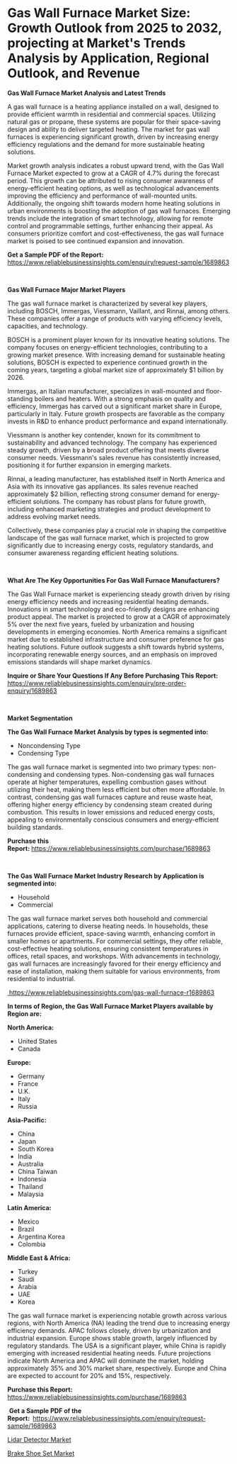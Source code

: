 <p><h1>Gas Wall Furnace Market Size: Growth Outlook from 2025 to 2032, projecting at Market's Trends Analysis by Application, Regional Outlook, and Revenue</h1></p><p><strong>Gas Wall Furnace Market Analysis and Latest Trends</strong></p>
<p><p>A gas wall furnace is a heating appliance installed on a wall, designed to provide efficient warmth in residential and commercial spaces. Utilizing natural gas or propane, these systems are popular for their space-saving design and ability to deliver targeted heating. The market for gas wall furnaces is experiencing significant growth, driven by increasing energy efficiency regulations and the demand for more sustainable heating solutions.</p><p>Market growth analysis indicates a robust upward trend, with the Gas Wall Furnace Market expected to grow at a CAGR of 4.7% during the forecast period. This growth can be attributed to rising consumer awareness of energy-efficient heating options, as well as technological advancements improving the efficiency and performance of wall-mounted units. Additionally, the ongoing shift towards modern home heating solutions in urban environments is boosting the adoption of gas wall furnaces. Emerging trends include the integration of smart technology, allowing for remote control and programmable settings, further enhancing their appeal. As consumers prioritize comfort and cost-effectiveness, the gas wall furnace market is poised to see continued expansion and innovation.</p></p>
<p><strong>Get a Sample PDF of the Report:&nbsp;</strong> <a href="https://www.reliablebusinessinsights.com/enquiry/request-sample/1689863?utm_campaign=57&utm_medium=2&utm_source=Github&utm_content=ia&utm_term=07012025&utm_id=gas-wall-furnace">https://www.reliablebusinessinsights.com/enquiry/request-sample/1689863</a></p>
<p>&nbsp;</p>
<p><strong>Gas Wall Furnace Major Market Players</strong></p>
<p><p>The gas wall furnace market is characterized by several key players, including BOSCH, Immergas, Viessmann, Vaillant, and Rinnai, among others. These companies offer a range of products with varying efficiency levels, capacities, and technology.</p><p>BOSCH is a prominent player known for its innovative heating solutions. The company focuses on energy-efficient technologies, contributing to a growing market presence. With increasing demand for sustainable heating solutions, BOSCH is expected to experience continued growth in the coming years, targeting a global market size of approximately $1 billion by 2026.</p><p>Immergas, an Italian manufacturer, specializes in wall-mounted and floor-standing boilers and heaters. With a strong emphasis on quality and efficiency, Immergas has carved out a significant market share in Europe, particularly in Italy. Future growth prospects are favorable as the company invests in R&D to enhance product performance and expand internationally.</p><p>Viessmann is another key contender, known for its commitment to sustainability and advanced technology. The company has experienced steady growth, driven by a broad product offering that meets diverse consumer needs. Viessmann's sales revenue has consistently increased, positioning it for further expansion in emerging markets.</p><p>Rinnai, a leading manufacturer, has established itself in North America and Asia with its innovative gas appliances. Its sales revenue reached approximately $2 billion, reflecting strong consumer demand for energy-efficient solutions. The company has robust plans for future growth, including enhanced marketing strategies and product development to address evolving market needs.</p><p>Collectively, these companies play a crucial role in shaping the competitive landscape of the gas wall furnace market, which is projected to grow significantly due to increasing energy costs, regulatory standards, and consumer awareness regarding efficient heating solutions.</p></p>
<p>&nbsp;</p>
<p><strong>What Are The Key Opportunities For Gas Wall Furnace Manufacturers?</strong></p>
<p><p>The Gas Wall Furnace market is experiencing steady growth driven by rising energy efficiency needs and increasing residential heating demands. Innovations in smart technology and eco-friendly designs are enhancing product appeal. The market is projected to grow at a CAGR of approximately 5% over the next five years, fueled by urbanization and housing developments in emerging economies. North America remains a significant market due to established infrastructure and consumer preference for gas heating solutions. Future outlook suggests a shift towards hybrid systems, incorporating renewable energy sources, and an emphasis on improved emissions standards will shape market dynamics.</p></p>
<p><strong>Inquire or Share Your Questions If Any Before Purchasing This Report:</strong> <a href="https://www.reliablebusinessinsights.com/enquiry/pre-order-enquiry/1689863?utm_campaign=57&utm_medium=2&utm_source=Github&utm_content=ia&utm_term=07012025&utm_id=gas-wall-furnace">https://www.reliablebusinessinsights.com/enquiry/pre-order-enquiry/1689863</a></p>
<p>&nbsp;</p>
<p><strong>Market Segmentation</strong></p>
<p><strong>The Gas Wall Furnace Market Analysis by types is segmented into:</strong></p>
<p><ul><li>Noncondensing Type</li><li>Condensing Type</li></ul></p>
<p><p>The gas wall furnace market is segmented into two primary types: non-condensing and condensing types. Non-condensing gas wall furnaces operate at higher temperatures, expelling combustion gases without utilizing their heat, making them less efficient but often more affordable. In contrast, condensing gas wall furnaces capture and reuse waste heat, offering higher energy efficiency by condensing steam created during combustion. This results in lower emissions and reduced energy costs, appealing to environmentally conscious consumers and energy-efficient building standards.</p></p>
<p><strong>Purchase this Report:&nbsp;</strong><a href="https://www.reliablebusinessinsights.com/purchase/1689863?utm_campaign=57&utm_medium=2&utm_source=Github&utm_content=ia&utm_term=07012025&utm_id=gas-wall-furnace">https://www.reliablebusinessinsights.com/purchase/1689863</a></p>
<p>&nbsp;</p>
<p><strong>The Gas Wall Furnace Market Industry Research by Application is segmented into:</strong></p>
<p><ul><li>Household</li><li>Commercial</li></ul></p>
<p><p>The gas wall furnace market serves both household and commercial applications, catering to diverse heating needs. In households, these furnaces provide efficient, space-saving warmth, enhancing comfort in smaller homes or apartments. For commercial settings, they offer reliable, cost-effective heating solutions, ensuring consistent temperatures in offices, retail spaces, and workshops. With advancements in technology, gas wall furnaces are increasingly favored for their energy efficiency and ease of installation, making them suitable for various environments, from residential to industrial.</p></p>
<p><a href="https://www.reliablebusinessinsights.com/gas-wall-furnace-r1689863?utm_campaign=57&utm_medium=2&utm_source=Github&utm_content=ia&utm_term=07012025&utm_id=gas-wall-furnace">&nbsp;https://www.reliablebusinessinsights.com/gas-wall-furnace-r1689863</a></p>
<p><strong>In terms of Region, the Gas Wall Furnace Market Players available by Region are:</strong></p>
<p>
    <p> <strong> North America: </strong>
        <ul>
            <li>United States</li>
            <li>Canada</li>
        </ul>
        </p> 
    <p> <strong> Europe: </strong>
        <ul>
            <li>Germany</li>
            <li>France</li>
            <li>U.K.</li>
            <li>Italy</li>
            <li>Russia</li>
        </ul>
        </p> 
    <p> <strong> Asia-Pacific: </strong>
        <ul>
            <li>China</li>
            <li>Japan</li>
            <li>South Korea</li>
            <li>India</li>
            <li>Australia</li>
            <li>China Taiwan</li>
            <li>Indonesia</li>
            <li>Thailand</li>
            <li>Malaysia</li>
        </ul>
        </p> 
    <p> <strong> Latin America: </strong>
        <ul>
            <li>Mexico</li>
            <li>Brazil</li>
            <li>Argentina Korea</li>
            <li>Colombia</li>
        </ul>
        </p> 
    <p> <strong> Middle East & Africa: </strong>
        <ul>
            <li>Turkey</li>
            <li>Saudi</li>
            <li>Arabia</li>
            <li>UAE</li>
            <li>Korea</li>
        </ul>
    </p>
    </p>
<p><p>The gas wall furnace market is experiencing notable growth across various regions, with North America (NA) leading the trend due to increasing energy efficiency demands. APAC follows closely, driven by urbanization and industrial expansion. Europe shows stable growth, largely influenced by regulatory standards. The USA is a significant player, while China is rapidly emerging with increased residential heating needs. Future projections indicate North America and APAC will dominate the market, holding approximately 35% and 30% market share, respectively. Europe and China are expected to account for 20% and 15%, respectively.</p></p>
<p><strong>Purchase this Report: </strong><a href="https://www.reliablebusinessinsights.com/purchase/1689863?utm_campaign=57&utm_medium=2&utm_source=Github&utm_content=ia&utm_term=07012025&utm_id=gas-wall-furnace">https://www.reliablebusinessinsights.com/purchase/1689863</a></p>
<p>&nbsp;<strong>Get a Sample PDF of the Report:&nbsp;&nbsp;</strong><a href="https://www.reliablebusinessinsights.com/enquiry/request-sample/1689863?utm_campaign=57&utm_medium=2&utm_source=Github&utm_content=ia&utm_term=07012025&utm_id=gas-wall-furnace">https://www.reliablebusinessinsights.com/enquiry/request-sample/1689863</a></p>
<p><strong></strong></p>
<p><p><a href="https://github.com/ccreola81/Market-Research-Report-List-1/blob/main/lidar-detector-market.md?utm_campaign=57&utm_medium=2&utm_source=Github&utm_content=ia&utm_term=07012025&utm_id=gas-wall-furnace">Lidar Detector Market</a></p><p><a href="https://github.com/bolalfredia7777/Market-Research-Report-List-1/blob/main/brake-shoe-set-market.md?utm_campaign=57&utm_medium=2&utm_source=Github&utm_content=ia&utm_term=07012025&utm_id=gas-wall-furnace">Brake Shoe Set Market</a></p></p>